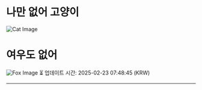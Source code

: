 
# 나만 없어 고양이

![Cat Image](https://cdn2.thecatapi.com/images/apt.jpg)

# 여우도 없어
![Fox Image](https://randomfox.ca/images/99.jpg)
⏳ 업데이트 시간: 2025-02-23 07:48:45 (KRW)

---
